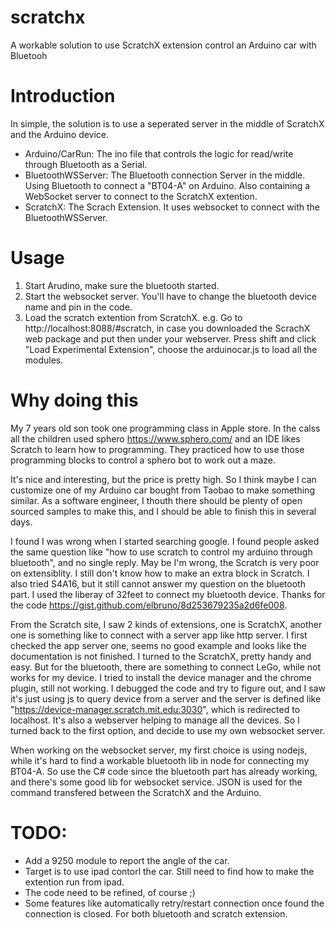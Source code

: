# scratchx
A workable solution to use ScratchX extension control an Arduino car with Bluetooh

# Introduction

In simple, the solution is to use a seperated server in the middle of ScratchX and the Arduino device.

- Arduino/CarRun: The ino file that controls the logic for read/write through Bluetooth as a Serial.
- BluetoothWSServer: The Bluetooth connection Server in the middle. Using Bluetooth to connect a "BT04-A" on Arduino. Also containing a WebSocket server to connect to the ScratchX extention.
- ScratchX: The Scrach Extension. It uses websocket to connect with the BluetoothWSServer.

# Usage

1. Start Arudino, make sure the bluetooth started.
2. Start the websocket server. You'll have to change the bluetooth device name and pin in the code. 
3. Load the scratch extention from ScratchX.
   e.g. Go to http://localhost:8088/#scratch, in case you downloaded the ScrachX web package and put then under your webserver.
   Press shift and click "Load Experimental Extension", choose the arduinocar.js to load all the modules.

# Why doing this

My 7 years old son took one programming class in Apple store. In the calss all the children used sphero https://www.sphero.com/ and an IDE likes Scratch to learn how to programming. They practiced how to use those programming blocks to control a sphero bot to work out a maze.

It's nice and interesting, but the price is pretty high. So I think maybe I can customize one of my Arduino car bought from Taobao to make something similar. As a software engineer, I thouth there should be plenty of open sourced samples to make this, and I should be able to finish this in several days.

I found I was wrong when I started searching google. I found people asked the same question like "how to use scratch to control my arduino through bluetooth", and no single reply. May be I'm wrong, the Scratch is very poor on extensiblity. I still don't know how to make an extra block in Scratch. I also tried S4A16, but it still cannot answer my question on the bluetooth part. I used the liberay of  32feet to connect my bluetooth device. Thanks for the code https://gist.github.com/elbruno/8d253679235a2d6fe008.

From the Scratch site, I saw 2 kinds of extensions, one is ScratchX, another one is something like to connect with a server app like http server. I first checked the app server one, seems no good example and looks like the documentation is not finished. I turned to the ScratchX, pretty handy and easy. But for the bluetooth, there are something to connect LeGo, while not works for my device. I tried to install the device manager and the chrome plugin, still not working. I debugged the code and try to figure out, and I saw it's just using js to query device from a server and the server is defined like "https://device-manager.scratch.mit.edu:3030", which is redirected to localhost. It's also a webserver helping to manage all the devices. So I turned back to the first option, and decide to use my own websocket server. 

When working on the websocket server, my first choice is using nodejs, while it's hard to find a workable bluetooth lib in node for connecting my BT04-A. So use the C# code since the bluetooth part has already working, and there's some good lib for websocket service. JSON is used for the command transfered between the ScratchX and the Arduino.

# TODO:
- Add a 9250 module to report the angle of the car.
- Target is to use ipad contorl the car. Still need to find how to make the extention run from ipad.
- The code need to be refined, of course ;)
- Some features like automatically retry/restart connection once found the connection is closed. For both bluetooth and scratch extension.

